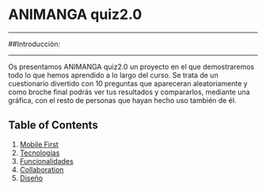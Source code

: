 # ANIMANGA quiz2.0
***
##Introducción:
***
Os presentamos ANIMANGA quiz2.0 un proyecto en el que demostraremos todo lo que hemos aprendido a lo largo del curso. Se trata de un cuestionario divertido con 10 preguntas que apareceran aleatoriamente y como broche final podrás ver tus resultados y compararlos, mediante una gráfica, con el resto de personas que hayan hecho uso también de él.
## Table of Contents
1. [Mobile First](#general-info)
2. [Tecnologías](#technologies)
3. [Funcionalidades](#installation)
4. [Collaboration](#collaboration)
5. [Diseño](#diseño)
